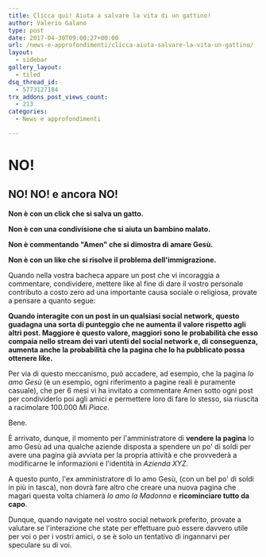 ```yaml
---
title: Clicca qui! Aiuta a salvare la vita di un gattino!
author: Valerio Galano
type: post
date: 2017-04-30T09:00:27+00:00
url: /news-e-approfondimenti/clicca-aiuta-salvare-la-vita-un-gattino/
layout:
  - sidebar
gallery_layout:
  - tiled
dsq_thread_id:
  - 5773127184
trx_addons_post_views_count:
  - 213
categories:
  - News e approfondimenti

---
```


# NO!

## NO! NO! e ancora NO!

**Non è con un click che si salva un gatto.**

**Non è con una condivisione che si aiuta un bambino malato.**

**Non è commentando "Amen" che si dimostra di amare Gesù.**

**Non è con un like che si risolve il problema dell'immigrazione.**

Quando nella vostra bacheca appare un post che vi incoraggia a commentare, condividere, mettere like al fine di dare il vostro personale contributo a costo zero ad una importante causa sociale o religiosa, provate a pensare a quanto segue:

**Quando interagite con un post in un qualsiasi social network, questo guadagna una sorta di punteggio che ne aumenta il valore rispetto agli altri post. Maggiore è questo valore, maggiori sono le probabilità che esso compaia nello stream dei vari utenti del social network e, di conseguenza, aumenta anche la probabilità che la pagina che lo ha pubblicato possa ottenere like.**

Per via di questo meccanismo, può accadere, ad esempio, che la pagina _Io amo Gesù_ (è un esempio, ogni riferimento a pagine reali è puramente casuale), che per 6 mesi vi ha invitato a commentare Amen sotto ogni post per condividerlo poi agli amici e permettere loro di fare lo stesso, sia riuscita a racimolare 100.000 _Mi Piace_.

Bene.

È arrivato, dunque, il momento per l'amministratore di **vendere la pagina** Io amo Gesù ad una qualche aziende disposta a spendere un po' di soldi per avere una pagina già avviata per la propria attività e che provvederà a modificarne le informazioni e l'identità in _Azienda XYZ_.

A questo punto, l'ex amministratore di Io amo Gesù, (con un bel po' di soldi in più in tasca), non dovrà fare altro che creare una nuova pagina che magari questa volta chiamerà _Io amo la Madonna_ e **ricominciare tutto da capo**.

Dunque, quando navigate nel vostro social network preferito, provate a valutare se l'interazione che state per effettuare può essere davvero utile per voi o per i vostri amici, o se è solo un tentativo di ingannarvi per speculare su di voi.
